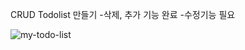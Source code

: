 CRUD Todolist 만들기
-삭제, 추가 기능 완료
-수정기능 필요

![my-todo-list](https://user-images.githubusercontent.com/107476522/196439847-93f91a63-191e-4c6b-8930-ca0e87ebb8be.png)
